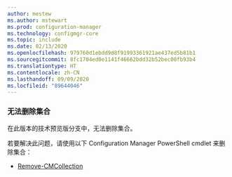 ```yaml
---
author: mestew
ms.author: mstewart
ms.prod: configuration-manager
ms.technology: configmgr-core
ms.topic: include
ms.date: 02/13/2020
ms.openlocfilehash: 979760d1ebdd9d8f91993361921ae437ed5b81b1
ms.sourcegitcommit: 8fc1704ed0e1141f46662bdd32b52bec00fb93b4
ms.translationtype: HT
ms.contentlocale: zh-CN
ms.lasthandoff: 09/09/2020
ms.locfileid: "89644046"
---
```

### <a name="cant-delete-collections"></a><a name="ki_coll"></a> 无法删除集合

<!--6245446-->
在此版本的技术预览版分支中，无法删除集合。

若要解决此问题，请使用以下 Configuration Manager PowerShell cmdlet 来删除集合：

- [Remove-CMCollection](/powershell/module/configurationmanager/remove-cmcollection)